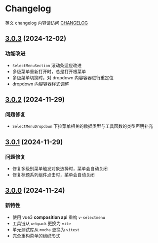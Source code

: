 # Changelog

英文 changelog 内容请访问 [CHANGELOG](CHANGELOG.md)

## [3.0.3](https://github.com/TerryZ/v-selectmenu/compare/v3.0.2...v3.0.3) (2024-12-02)

### 功能改进

- `SelectMenuSection` 滚动条适应改进
- 多级菜单重新打开时，总是打开根菜单
- 多级菜单切换时，对 dropdown 内容容器进行重定位
- dropdown 内容容器样式调整

## [3.0.2](https://github.com/TerryZ/v-selectmenu/compare/v3.0.1...v3.0.2) (2024-11-29)

### 问题修复

- `SelectMenuDropdown` 下拉菜单相关的数据类型与工具函数的类型声明补充

## [3.0.1](https://github.com/TerryZ/v-selectmenu/compare/v3.0.0...v3.0.1) (2024-11-29)

### 问题修复

- 修复多级别菜单触发对象选择时，菜单会自动关闭
- 修复标题系列组件点击时，菜单会自动关闭

## [3.0.0](https://github.com/TerryZ/v-selectmenu) (2024-11-24)

### 新特性

- 使用 vue3 **composition api** 重构 `v-selectmenu`
- 工具链从 `webpack` 更换为 `vite`
- 单元测试库从 `mocha` 更换为 `vitest`
- 完全重构菜单的组织形式
